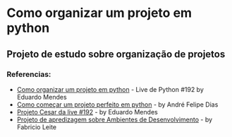 # Como organizar um projeto em python

## Projeto de estudo sobre organização de projetos

### Referencias:

- [Como organizar um projeto em python](https://www.youtube.com/watch?v=O3bs4JtHrow) - Live de Python #192 by Eduardo Mendes
- [Como começar um projeto perfeito em python](hhttps://blog.pronus.io/posts/python/como-comecar-um-projeto-python-perfeito/) - by André Felipe Dias
- [Projeto Cesar da live #192](https://github.com/dunossauro/cesar-live-192) - by Eduardo Mendes
- [Projeto de apredizagem sobre Ambientes de Desenvolvimento](https://github.com/faleite/virtualenv) - by Fabricio Leite
